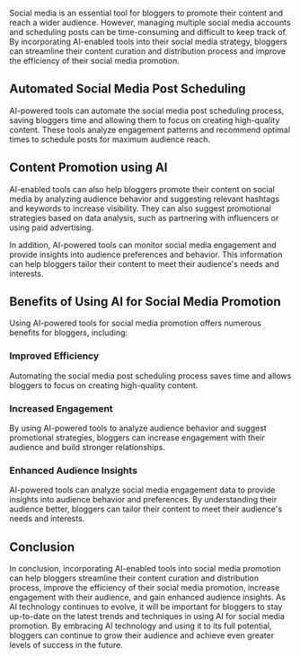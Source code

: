 
Social media is an essential tool for bloggers to promote their content and reach a wider audience. However, managing multiple social media accounts and scheduling posts can be time-consuming and difficult to keep track of. By incorporating AI-enabled tools into their social media strategy, bloggers can streamline their content curation and distribution process and improve the efficiency of their social media promotion.

Automated Social Media Post Scheduling
--------------------------------------

AI-powered tools can automate the social media post scheduling process, saving bloggers time and allowing them to focus on creating high-quality content. These tools analyze engagement patterns and recommend optimal times to schedule posts for maximum audience reach.

Content Promotion using AI
--------------------------

AI-enabled tools can also help bloggers promote their content on social media by analyzing audience behavior and suggesting relevant hashtags and keywords to increase visibility. They can also suggest promotional strategies based on data analysis, such as partnering with influencers or using paid advertising.

In addition, AI-powered tools can monitor social media engagement and provide insights into audience preferences and behavior. This information can help bloggers tailor their content to meet their audience's needs and interests.

Benefits of Using AI for Social Media Promotion
-----------------------------------------------

Using AI-powered tools for social media promotion offers numerous benefits for bloggers, including:

### Improved Efficiency

Automating the social media post scheduling process saves time and allows bloggers to focus on creating high-quality content.

### Increased Engagement

By using AI-powered tools to analyze audience behavior and suggest promotional strategies, bloggers can increase engagement with their audience and build stronger relationships.

### Enhanced Audience Insights

AI-powered tools can analyze social media engagement data to provide insights into audience behavior and preferences. By understanding their audience better, bloggers can tailor their content to meet their audience's needs and interests.

Conclusion
----------

In conclusion, incorporating AI-enabled tools into social media promotion can help bloggers streamline their content curation and distribution process, improve the efficiency of their social media promotion, increase engagement with their audience, and gain enhanced audience insights. As AI technology continues to evolve, it will be important for bloggers to stay up-to-date on the latest trends and techniques in using AI for social media promotion. By embracing AI technology and using it to its full potential, bloggers can continue to grow their audience and achieve even greater levels of success in the future.
